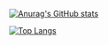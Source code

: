 
[![Anurag's GitHub stats](https://github-readme-stats-liart-phi-68.vercel.app//api?username=GabrielMSilva04&show_icons=true&theme=dark&hide=issues)](https://github.com/anuraghazra/github-readme-stats)

[![Top Langs](https://github-readme-stats-liart-phi-68.vercel.app//api/top-langs/?username=GabrielMSilva04&theme=dark&layout=compact)](https://github.com/anuraghazra/github-readme-stats)

<!--
**GabrielMSilva04/GabrielMSilva04** is a ✨ _special_ ✨ repository because its `README.md` (this file) appears on your GitHub profile.

Here are some ideas to get you started:

- 🔭 I’m currently working on ...
- 🌱 I’m currently learning ...
- 👯 I’m looking to collaborate on ...
- 🤔 I’m looking for help with ...
- 💬 Ask me about ...
- 📫 How to reach me: ...
- 😄 Pronouns: ...
- ⚡ Fun fact: ...
-->
